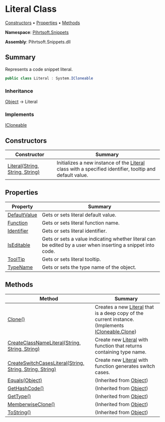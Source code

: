 # Literal Class

[Constructors](#constructors) &#x2022; [Properties](#properties) &#x2022; [Methods](#methods)

**Namespace**: [Pihrtsoft.Snippets](../README.md)

**Assembly**: Pihrtsoft\.Snippets\.dll

## Summary

Represents a code snippet literal\.

```csharp
public class Literal : System.ICloneable
```

### Inheritance

[Object](https://docs.microsoft.com/en-us/dotnet/api/system.object) &#x2192; Literal

### Implements

[ICloneable](https://docs.microsoft.com/en-us/dotnet/api/system.icloneable)

## Constructors

| Constructor | Summary |
| ----------- | ------- |
| [Literal(String, String, String)](-ctor/README.md) | Initializes a new instance of the [Literal](./README.md) class with a specified identifier, tooltip and default value\. |

## Properties

| Property | Summary |
| -------- | ------- |
| [DefaultValue](DefaultValue/README.md) | Gets or sets literal default value\. |
| [Function](Function/README.md) | Gets or sets literal function name\. |
| [Identifier](Identifier/README.md) | Gets or sets literal identifier\. |
| [IsEditable](IsEditable/README.md) | Gets or sets a value indicating whether literal can be edited by a user when inserting a snippet into code\. |
| [ToolTip](ToolTip/README.md) | Gets or sets literal tooltip\. |
| [TypeName](TypeName/README.md) | Gets or sets the type name of the object\. |

## Methods

| Method | Summary |
| ------ | ------- |
| [Clone()](Clone/README.md) | Creates a new [Literal](./README.md) that is a deep copy of the current instance\. \(Implements [ICloneable.Clone](https://docs.microsoft.com/en-us/dotnet/api/system.icloneable.clone)\) |
| [CreateClassNameLiteral(String, String, String)](CreateClassNameLiteral/README.md) | Create new [Literal](./README.md) with function that returns containing type name\. |
| [CreateSwitchCasesLiteral(String, String, String, String)](CreateSwitchCasesLiteral/README.md) | Create new [Literal](./README.md) with function generates switch cases\. |
| [Equals(Object)](https://docs.microsoft.com/en-us/dotnet/api/system.object.equals) |  \(Inherited from [Object](https://docs.microsoft.com/en-us/dotnet/api/system.object)\) |
| [GetHashCode()](https://docs.microsoft.com/en-us/dotnet/api/system.object.gethashcode) |  \(Inherited from [Object](https://docs.microsoft.com/en-us/dotnet/api/system.object)\) |
| [GetType()](https://docs.microsoft.com/en-us/dotnet/api/system.object.gettype) |  \(Inherited from [Object](https://docs.microsoft.com/en-us/dotnet/api/system.object)\) |
| [MemberwiseClone()](https://docs.microsoft.com/en-us/dotnet/api/system.object.memberwiseclone) |  \(Inherited from [Object](https://docs.microsoft.com/en-us/dotnet/api/system.object)\) |
| [ToString()](https://docs.microsoft.com/en-us/dotnet/api/system.object.tostring) |  \(Inherited from [Object](https://docs.microsoft.com/en-us/dotnet/api/system.object)\) |

